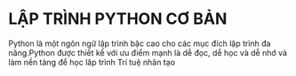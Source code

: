 # LẬP TRÌNH PYTHON CƠ BẢN
Python là một ngôn ngữ lập trình bậc cao cho các mục đích lập trình đa năng.Python được thiết kế với ưu điểm mạnh là dễ đọc, dễ học và dễ nhớ và làm nền tảng để học lâp trình Trí tuệ nhân tạo
